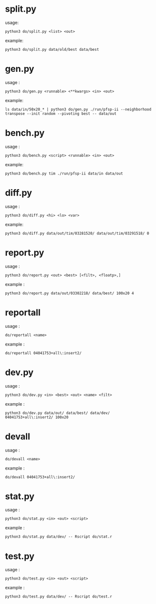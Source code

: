 



split.py
==


usage:

	python3 do/split.py <list> <out>


example:
	
	python3 do/split.py data/old/best data/best




gen.py
==


usage :

	python3 do/gen.py <runnable> <**kwargs> <in> <out>


example:

	ls data/in/50x20_* | python3 do/gen.py ./run/pfsp-ii --neighborhood transpose --init random --pivoting best -- data/out


bench.py
==


usage :

	python3 do/bench.py <script> <runnable> <in> <out>


example:

	python3 do/bench.py tim ./run/pfsp-ii data/in data/out




diff.py
==


usage :

	python3 do/diff.py <hi> <lo> <var>


example:

	python3 do/diff.py data/out/tim/03281520/ data/out/tim/03291518/ 0




report.py
==


usage :

	python3 do/report.py <out> <best> [<filt>, <floatp>,]


example :

	python3 do/report.py data/out/03302218/ data/best/ 100x20 4


reportall
==

usage :

	do/reportall <name>

example :

	do/reportall 04041753+all\:insert2/



dev.py
==


usage :

	python3 do/dev.py <in> <best> <out> <name> <filt>


example :

	python3 do/dev.py data/out/ data/best/ data/dev/ 04041753+all\:insert2/ 100x20



devall
==

usage :

	do/devall <name>

example :

	do/devall 04041753+all\:insert2/




stat.py
==


usage :

	python3 do/stat.py <in> <out> <script>


example :

	python3 do/stat.py data/dev/ -- Rscript do/stat.r



test.py
==


usage :

	python3 do/test.py <in> <out> <script>


example :

	python3 do/test.py data/dev/ -- Rscript do/test.r